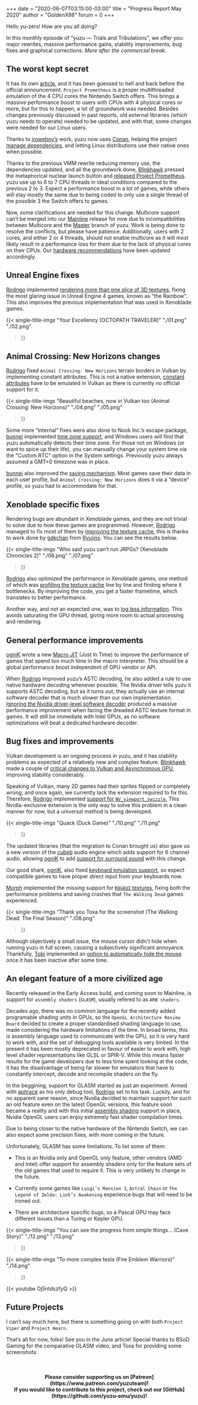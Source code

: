 +++
date = "2020-06-07T03:15:00-03:00"
title = "Progress Report May 2020"
author = "GoldenX86"
forum = 0
+++ 

Hello yu-zers! How are you all doing?

In this monthly episode of "yuzu — Trials and Tribulations", we offer you: major rewrites, massive performance gains, 
stability improvements, bug fixes and graphical corrections.
*More after the commercial break.*
<!--more-->

## The worst kept secret

It has its own [article](https://yuzu-emu.org/entry/yuzu-prometheus/), and it has been guessed to hell and back before the official announcement.
`Project Prometheus` is a proper multithreaded emulation of the 4 CPU cores the Nintendo Switch offers.
This brings a massive performance boost to users with CPUs with 4 physical cores or more, but for this to happen, a lot of groundwork was needed.
Besides changes previously discussed in past reports, old external libraries (which yuzu needs to operate) needed to be updated,
and with that, some changes were needed for our Linux users. 

Thanks to [jroweboy’s](https://github.com/jroweboy) work, yuzu now uses [Conan](https://conan.io/),
helping the project [manage dependencies](https://github.com/yuzu-emu/yuzu/pull/3735), and letting Linux distributions use their native ones when possible.

Thanks to the previous VMM rewrite reducing memory use, the dependencies updated, and all the groundwork done, [Blinkhawk](https://github.com/FernandoS27) 
pressed the metaphorical nuclear launch button and [released Project Prometheus](https://github.com/yuzu-emu/yuzu/pull/3955).
yuzu use up to 6 to 7 CPU threads in ideal conditions 
compared to the previous 2 to 3. Expect a performance boost in a lot of games, while others will stay mostly the same due to 
being coded to only use a single thread of the possible 3 the Switch offers to games.

Now, some clarifications are needed for this change. Multicore support can’t be merged into our [Mainline](https://github.com/yuzu-emu/yuzu-mainline) release for now due to incompatibilities between Multicore and the [Master](https://github.com/yuzu-emu/yuzu) branch of yuzu. Work is being done to resolve the conflicts, but please have patience.
Additionally, users with 2 cores, and either 2 or 4 threads, should not enable multicore as it will most likely result in a performance 
loss for them due to the lack of physical cores on their CPUs. Our [hardware recommendations](https://yuzu-emu.org/help/quickstart/#hardware) 
have been updated accordingly.

## Unreal Engine fixes

[Rodrigo](https://github.com/ReinUsesLisp) implemented [rendering more than one slice of 3D textures](https://github.com/yuzu-emu/yuzu/pull/4027), fixing the most glaring 
issue in Unreal Engine 4 games, known as “the Rainbow”. This also improves the previous implementation that was used in 
Xenoblade games.

{{< single-title-imgs
    "Your Excellency (OCTOPATH TRAVELER)"
    "./01.png"
    "./02.png"
  >}}

## Animal Crossing: New Horizons changes

[Rodrigo](https://github.com/ReinUsesLisp) fixed `Animal Crossing: New Horizons` terrain borders in Vulkan by implementing 
constant attributes. This is not a native extension, [constant attributes](https://github.com/yuzu-emu/yuzu/pull/3930) have to be emulated in Vulkan as there is currently no official support for it.

{{< single-title-imgs
    "Beautiful beaches, now in Vulkan too (Animal Crossing: New Horizons)"
    "./04.png"
    "./05.png"
  >}}

Some more “internal” fixes were also done to Nook Inc.’s escape package, [bunnei](https://github.com/bunnei) implemented [time zone support](https://github.com/yuzu-emu/yuzu/pull/3909), and Windows users will find that yuzu automatically detects their time zone. For those not on Windows (or want to spice up their life), you can manually change your system time via the "Custom RTC" option in the System settings. Previously yuzu always assumed a GMT+0 timezone was in place.

[bunnei](https://github.com/bunnei) also improved the [saving mechanism](https://github.com/yuzu-emu/yuzu/pull/3665). Most games save their data in each user profile, but 
`Animal Crossing: New Horizons` does it via a “device” profile, so yuzu had to accommodate for that.

## Xenoblade specific fixes

Rendering bugs are abundant in Xenoblade games, and they are not trivial to solve due to how these games are programmed. 
However, [Rodrigo](https://github.com/ReinUsesLisp) managed to fix most of them by [improving the texture cache](https://github.com/yuzu-emu/yuzu/pull/3991), this is thanks to work done by [gdkchan](https://github.com/gdkchan) from [Ryujinx](https://github.com/Ryujinx/Ryujinx). You can see the results 
below.

{{< single-title-imgs
    "Who said yuzu can’t run JRPGs? (Xenoblade Chronicles 2)"
    "./06.png"
    "./07.png"
  >}}

[Rodrigo](https://github.com/ReinUsesLisp) also optimized the performance in Xenoblade games, one method of which was [profiling the texture cache](https://github.com/yuzu-emu/yuzu/pull/3999) line by line and finding where it bottlenecks. By improving the code, you get a faster frametime, which translates 
to better performance.

Another way, and not an expected one, was to [log less information](https://github.com/yuzu-emu/yuzu/pull/4007). This avoids saturating the GPU thread, giving more room to 
actual processing and rendering.

## General performance improvements

[ogniK](https://github.com/ogniK5377) wrote a new [Macro JIT](https://github.com/yuzu-emu/yuzu/pull/4009) (Just In Time) to improve the performance of games that spend too 
much time in the macro interpreter. This should be a global performance boost independent of GPU vendor or API.

When [Rodrigo](https://github.com/ReinUsesLisp) improved yuzu’s ASTC decoding, he also added a rule to use native 
hardware decoding whenever possible. The Nvidia driver tells yuzu it supports ASTC decoding, but as it turns out, they actually use an internal software decoder that is much slower than our own implementation. [Ignoring the Nvidia driver-level software decoder](https://github.com/yuzu-emu/yuzu/pull/4014) produced a massive 
performance improvement when facing the dreaded ASTC texture format in games. It will still be immediate with Intel GPUs,
as no software optimizations will beat a dedicated hardware decoder.

## Bug fixes and improvements

Vulkan development is an ongoing process in yuzu, and it has stability problems as expected of a relatively new and complex feature. 
[Blinkhawk](https://github.com/FernandoS27) made a couple of [critical changes to Vulkan and Asynchronous GPU](https://github.com/yuzu-emu/yuzu/pull/3905), improving stability 
considerably.

Speaking of Vulkan, many 2D games had their sprites flipped or completely wrong, and once again, we currently lack the 
extension required to fix this. Therefore, [Rodrigo](https://github.com/ReinUsesLisp) implemented [support for `NV_viewport_swizzle`.](https://github.com/yuzu-emu/yuzu/pull/3885) 
This Nvidia-exclusive extension is the only way to solve this problem in a clean manner for now, but a universal method is being 
developed.

{{< single-title-imgs
    "Quack (Duck Game)"
    "./10.png"
    "./11.png"
  >}}

The updated libraries (that the migration to Conan brought us) also gave us a new version of the [cubeb](https://github.com/kinetiknz/cubeb) audio engine which adds 
support for 6 channel audio, allowing [ogniK](https://github.com/ogniK5377) to add [support for surround sound](https://github.com/yuzu-emu/yuzu/pull/3827) with this change.

Our good shark, [ogniK](https://github.com/ogniK5377), also fixed [keyboard emulation support](https://github.com/yuzu-emu/yuzu/pull/3926), so expect compatible games to have proper direct input from your keyboards now.

[Morph](https://github.com/Morph1984) implemented the missing support for [`R8G8UI` textures](https://github.com/yuzu-emu/yuzu/pull/3839), fixing both the performance problems and saving crashes that `The Walking Dead` games experienced.

{{< single-title-imgs
    "Thank you Toxa for the screenshot (The Walking Dead: The Final Season)"
    "./08.png"
  >}}

Although objectively a small issue, the mouse cursor didn't hide when running yuzu in full screen, causing a subjectively significant annoyance. Thankfully, [Tobi](https://github.com/FearlessTobi) implemented an [option to automatically hide the mouse](https://github.com/yuzu-emu/yuzu/pull/3892) once it has been inactive after some time.

## An elegant feature of a more civilized age

Recently released in the Early Access build, and coming soon to Mainline, is support for `assembly shaders` (`GLASM`), usually 
refered to as `ARB shaders`.
&nbsp;

Decades ago, there was no common language for the recently added programable shading units in GPUs, so the `OpenGL Architecture Review Board`
decided to create a proper standardised shading language to use, made considering the hardware limitations of the time. In broad
terms, this is assembly language used to communicate with the GPU, so it is very hard to work with, and the set of debugging tools 
available is very limited.
In the present it has been mostly deprecated in favour of easier to work with, high level shader representations like GLSL or SPIR-V.
While this means faster results for the game developers due to less time spent looking at the code, it has the disadvantage of 
being far slower for emulators that have to constantly intercept, decode and recompile shaders on the fly. 
&nbsp;

In the beggining, support for GLASM started as just an experiment. Armed with [apitrace](https://apitrace.github.io/) as his only debug tool, [Rodrigo](https://github.com/ReinUsesLisp) set to his task. 
Luckily, and for no apparent sane reason, since Nvidia decided to maintain support for such an old feature even on the latest OpenGL versions, this feature soon became a reality and with this initial [assembly shading](https://github.com/yuzu-emu/yuzu/pull/3964) support in place, Nvidia OpenGL users can enjoy extremely fast shader compilation times. 
&nbsp;

Due to being closer to the native hardware of the Nintendo Switch, we can also expect some precision fixes, with more coming in the future.
&nbsp;

Unfortunately, GLASM has some limitations. To list some of them:

- This is an Nvidia only and OpenGL only feature, other vendors (AMD and Intel) offer support for assembly shaders only for the feature sets of the old games that used to require it. This is very unlikely to change in the future.

- Currently some games like `Luigi’s Mansion 3`, `Astral Chain` or `The Legend of Zelda: Link’s Awakening` experience bugs that will need to be ironed out.

- There are architecture specific bugs, so a Pascal GPU may face different issues than a Turing or Kepler GPU.

{{< single-title-imgs
    "You can see the progress from simple things… (Cave Story)"
    "./12.png"
    "./13.png"
  >}}

{{< single-title-imgs
    "To more complex tests (Fire Emblem Warriors)"
    "./14.png"
  >}}
  
{{< youtube Oj5ntdszfyQ >}}

## Future Projects

I can’t say much here, but there is something going on with both `Project Viper` and `Project Hearn`.

That’s all for now, folks! See you in the June article!
Special thanks to BSoD Gaming for the comparative GLASM video, and Toxa for providing some screenshots.

&nbsp;
<h4 style="text-align:center;">
<b>Please consider supporting us on [Patreon](https://www.patreon.com/yuzuteam)!<br>
If you would like to contribute to this project, check out our [GitHub](https://github.com/yuzu-emu/yuzu)!</b>
</h4>
